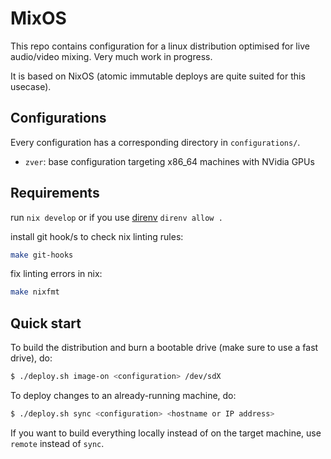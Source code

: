 # MixOS

This repo contains configuration for a linux distribution optimised
for live audio/video mixing. Very much work in progress.

It is based on NixOS (atomic immutable deploys are quite suited for this usecase).

## Configurations

Every configuration has a corresponding directory in `configurations/`.

- `zver`: base configuration targeting x86_64 machines with NVidia GPUs

## Requirements

run `nix develop`
or if you use [direnv](https://direnv.net/) `direnv allow .`

install git hook/s to check nix linting rules:

```sh
make git-hooks
```

fix linting errors in nix:

```sh
make nixfmt
```

## Quick start

To build the distribution and burn a bootable drive (make sure to use a fast drive), do:

```bash
$ ./deploy.sh image-on <configuration> /dev/sdX
```

To deploy changes to an already-running machine, do:

```bash
$ ./deploy.sh sync <configuration> <hostname or IP address>
```

If you want to build everything locally instead of on the target machine,
use `remote` instead of `sync`.

